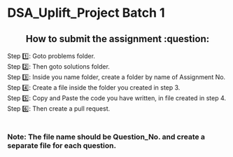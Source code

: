 # DSA_Uplift_Project Batch 1

<h2 align="center"> How to submit the assignment :question: </h2>

Step :one:: Goto problems folder.</br>
Step :two:: Then goto solutions folder.</br>
Step :three:: Inside you name folder, create a folder by name of Assignment No.</br>
Step :four:: Create a file inside the folder you created in step 3.</br>
Step :five:: Copy and Paste the code you have written, in file created in step 4.</br>
Step :six:: Then create a pull request.</br>
</br>

<h3> Note: The file name should be Question_No. and create a separate file for each question.</h3>

